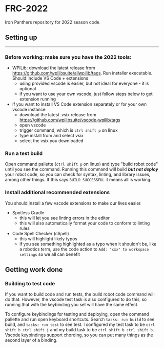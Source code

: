 # FRC-2022

Iron Panthers repository for 2022 season code.

## Setting up
----
### Before working: make sure you have the 2022 tools:
- WPILib: download the latest release from https://github.com/wpilibsuite/allwpilib/tags. Run installer executable. Should include VS Code + extensions
  - using provided vscode is easier, but not ideal for everyone - it is optional
  - if you want to use your own vscode, just follow steps below to get extension running
- if you want to install VS Code extension separately or for your own vscode instance
  - download the latest .vsix release from https://github.com/wpilibsuite/vscode-wpilib/tags
  - open vscode
  - trigger command, which is ``ctrl shift p`` on linux
  - type install from and select vsix
  - select the vsix you downloaded
### Run a test build
Open command pallette (``ctrl shift p`` on linux) and type "build robot code" until you see the command. Running this command will build ***but not deploy*** your robot code, so you can check for syntax, linting, and library issues, among other things. If this says ``BUILD SUCCESSFUL`` it means all is working.
### Install additional recommended extensions
You should install a few vscode extensions to make our lives easier.
- Spotless Gradle
  - this will let you see linting errors in the editor
  - this will also automatically format your code to conform to linting rules
- Code Spell Checker (cSpell)
  - this will highlight likely typos
  - if you see something highlighted as a typo when it shouldn't be, like a robotics term, use the code action to ``Add: "xxx" to workspace settings`` so we all can benefit

## Getting work done
### Building to test code
If you want to build code and run tests, the build robot code command will do that. However, the vscode test task is also configured to do this, so running that with the keybinding you set will have the same effect.

To configure keybindings for testing and deploying, open the command pallette and run open keyboard shortcuts. Search ``tasks: run build`` to see build, and ``tasks: run test`` to see test. I configured my test task to be ``ctrl shift b ctrl shift j`` and my build task to be ``ctrl shift b ctrl shift b``. Vscode keybindings support chording, so you can put many things as the second layer of a binding.
